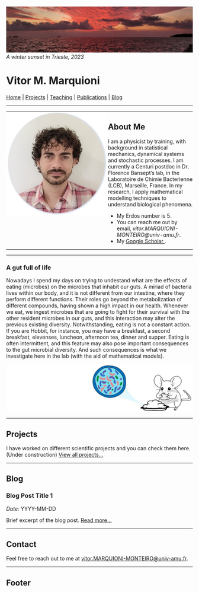 ![](image1.jpg)
*A winter sunset in Trieste, 2023*

# Vitor M. Marquioni

[Home](README.md)  |  [Projects](projects.md)  |  [Teaching](teaching.md)  |  [Publications](publications.md)  |  [Blog](blog.md)

---

<table style="border-collapse: collapse; width: 100%;">
<tr style="border: none;">
<td style="border: none; padding: 0; vertical-align: top; width: 275px;">
<img src="profile2.jpg" alt="Profile Picture" style="width: 275px; height: auto; border: none;">
</td>
<td style="border: none; padding: 0; vertical-align: center;">

<h2> About Me </h2>

I am a physicist by training, with background in statistical mechanics, dynamical systems and stochastic processes. I am currently a Centuri postdoc in Dr.       Florence Bansept’s lab, in the Laboratoire de Chimie     Bacterienne (LCB), Marseille, France. In my research, I apply mathematical modelling techniques to understand biological phenomena.<br />

<ul>
  <li>My Erdos number is 5.</li>
  <li>You can reach me out by email, <i>vitor.MARQUIONI-MONTEIRO@univ-amu.fr</i>.</li>
  <li>My <a href="[url](https://scholar.google.com/citations?user=FyyhlpYAAAAJ&hl=pt-BR)">Google Scholar </a>.</li>
</ul>

</td>
</tr>
</table>

---

### A gut full of life
Nowadays I spend my days on trying to undestand what are the effects of eating (microbes) on the microbes that inhabit our guts. A miriad of bacteria lives within our body, and it is not different from our intestine, where they perform different functions. Their roles go beyond the metabolization of different compounds, having shown a high impact in our health. Whenever we eat, we ingest microbes that are going to fight for their survival with the other resident microbes in our guts, and this interaction may alter the previous existing diversity. Notwithstanding, eating is not a constant action. If you are Hobbit, for instance, you may have a breakfast, a second breakfast, elevenses, luncheon, afternoon tea, dinner and supper. Eating is often intermittent, and this feature may also pose important consequences to the gut microbial diversity. And such consequences is what we investigate here in the lab (with the aid of mathematical models).

![](imageRat2.jpg)

---

## Projects

I have worked on different scientific projects and you can check them here. (Under construction)
[View all projects...](projects.md)

---

## Blog
### Blog Post Title 1
*Date:* YYYY-MM-DD

Brief excerpt of the blog post. [Read more...](blog.md)

---

## Contact
Feel free to reach out to me at [vitor.MARQUIONI-MONTEIRO@univ-amu.fr](vitor.MARQUIONI-MONTEIRO@univ-amu.fr).

---

## Footer
<!--

&copy; YYYY [Your Name]. All rights reserved.

[Back to top](#welcome-to-my-webpage)
-->
